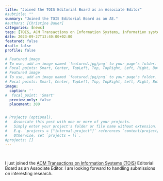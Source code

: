 ```yaml
---
title: "Joined the TOIS Editorial Board as an Associate Editor"
#subtitle: ""
summary: "Joined the TOIS Editorial Board as an AE."
#authors: [Christine Bauer]
categories: [news]
tags: [TOIS, ACM Transactions on Information Systems, information systems, associate editor, service to the community]
date: 2023-09-27T13:40:00+02:00
featured: false
draft: false
profile: false

# Featured image
# To use, add an image named `featured.jpg/png` to your page's folder.
# Focal points: Smart, Center, TopLeft, Top, TopRight, Left, Right, BottomLeft, Bottom, BottomRight.
# Featured image
# To use, add an image named `featured.jpg/png` to your page's folder.
# Focal points: Smart, Center, TopLeft, Top, TopRight, Left, Right, BottomLeft, Bottom, BottomRight.
image:
  caption: ''
#  focal_point: 'Smart'
  preview_only: false
  placement: 300


# Projects (optional).
#   Associate this post with one or more of your projects.
#   Simply enter your project's folder or file name without extension.
#   E.g. `projects = ["internal-project"]` references `content/project/deep-learning/index.md`.
#   Otherwise, set `projects = []`.
#projects: []
---
```


<br>

I just joined the [ACM Transactions on Information Systems (TOIS)](https://dl.acm.org/journal/tois/editorial-board) Editorial Board as an Associate Editor. I am looking forward to handling submissions on interesting research.
